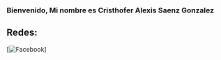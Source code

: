 ### Bienvenido, Mi nombre es Cristhofer Alexis Saenz Gonzalez 
## Redes:

[![Facebook](https://img.shields.io/badge/Facebook-@Alexiiis.Sg-1877F2?style=for-the-badge&logo=facebook&logoColor=white&labelColor=101010)]
